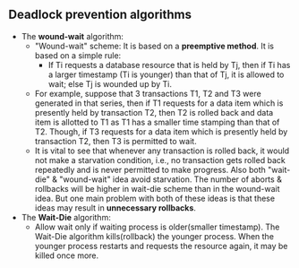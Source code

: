 ## Deadlock prevention algorithms
* The **wound-wait** algorithm:
	* "Wound-wait" scheme: It is based on a **preemptive method**. It is based on a simple rule:
		* If Ti requests a database resource that is held by Tj, then if Ti has a larger timestamp (Ti is younger) than that of Tj, it is allowed to wait; else Tj is wounded up by Ti.
	* For example, suppose that 3 transactions T1, T2 and T3 were generated in that series, then if T1 requests for a data item which is presently held by transaction T2, then T2 is rolled back and data item is allotted to T1 as T1 has a smaller time stamping than that of T2. Though, if T3 requests for a data item which is presently held by transaction T2, then T3 is permitted to wait.
	* It is vital to see that whenever any transaction is rolled back, it would not make a starvation condition, i.e., no transaction gets rolled back repeatedly and is never permitted to make progress. Also both "wait-die" & "wound-wait" idea avoid starvation. The number of aborts & rollbacks will be higher in wait-die scheme than in the wound-wait idea. But one main problem with both of these ideas is that these ideas may result in **unnecessary rollbacks**.
* The **Wait-Die** algorithm: 
	* Allow wait only if waiting process is older(smaller timestamp). The Wait-Die algorithm kills(rollback) the younger process. When the younger process restarts and requests the resource again, it may be killed once more.